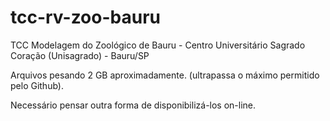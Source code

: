 # tcc-rv-zoo-bauru
TCC Modelagem do Zoológico de Bauru - Centro Universitário Sagrado Coração (Unisagrado) - Bauru/SP

Arquivos pesando 2 GB aproximadamente. (ultrapassa o máximo permitido pelo Github).

Necessário pensar outra forma de disponibilizá-los on-line.

